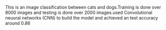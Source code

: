 This is an image classification between cats and dogs.Training is done over 8000 images and testing is done over 2000 images.used Convolutional neuural networks (CNN) to build the model and achieved an test accuracy around 0.86
